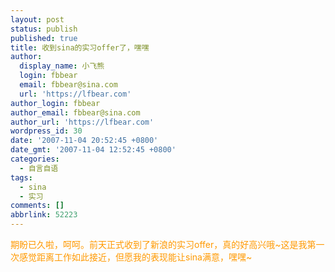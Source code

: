```yaml
---
layout: post
status: publish
published: true
title: 收到sina的实习offer了，嘿嘿
author:
  display_name: 小飞熊
  login: fbbear
  email: fbbear@sina.com
  url: 'https://lfbear.com'
author_login: fbbear
author_email: fbbear@sina.com
author_url: 'https://lfbear.com'
wordpress_id: 30
date: '2007-11-04 20:52:45 +0800'
date_gmt: '2007-11-04 12:52:45 +0800'
categories:
  - 自言自语
tags:
  - sina
  - 实习
comments: []
abbrlink: 52223
---
```

<p><span style="color: #ff9900;">期盼已久啦，呵呵。前天正式收到了新浪的实习offer，真的好高兴哦~这是我第一次感觉距离工作如此接近，但愿我的表现能让sina满意，嘿嘿~</span></p>

